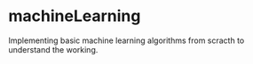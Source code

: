 # machineLearning

Implementing basic machine learning algorithms from scracth to understand the working.
